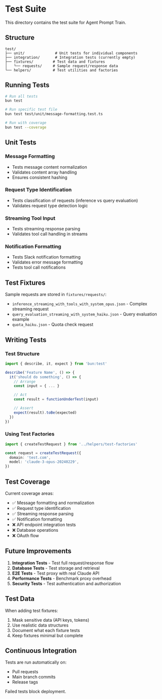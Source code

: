 # Test Suite

This directory contains the test suite for Agent Prompt Train.

## Structure

```
test/
├── unit/              # Unit tests for individual components
├── integration/       # Integration tests (currently empty)
├── fixtures/         # Test data and fixtures
│   └── requests/     # Sample request/response data
└── helpers/          # Test utilities and factories
```

## Running Tests

```bash
# Run all tests
bun test

# Run specific test file
bun test test/unit/message-formatting.test.ts

# Run with coverage
bun test --coverage
```

## Unit Tests

### Message Formatting

- Tests message content normalization
- Validates content array handling
- Ensures consistent hashing

### Request Type Identification

- Tests classification of requests (inference vs query evaluation)
- Validates request type detection logic

### Streaming Tool Input

- Tests streaming response parsing
- Validates tool call handling in streams

### Notification Formatting

- Tests Slack notification formatting
- Validates error message formatting
- Tests tool call notifications

## Test Fixtures

Sample requests are stored in `fixtures/requests/`:

- `inference_streaming_with_tools_with_system_opus.json` - Complex streaming request
- `query_evaluation_streaming_with_system_haiku.json` - Query evaluation example
- `quota_haiku.json` - Quota check request

## Writing Tests

### Test Structure

```typescript
import { describe, it, expect } from 'bun:test'

describe('Feature Name', () => {
  it('should do something', () => {
    // Arrange
    const input = { ... }

    // Act
    const result = functionUnderTest(input)

    // Assert
    expect(result).toBe(expected)
  })
})
```

### Using Test Factories

```typescript
import { createTestRequest } from '../helpers/test-factories'

const request = createTestRequest({
  domain: 'test.com',
  model: 'claude-3-opus-20240229',
})
```

## Test Coverage

Current coverage areas:

- ✅ Message formatting and normalization
- ✅ Request type identification
- ✅ Streaming response parsing
- ✅ Notification formatting
- ❌ API endpoint integration tests
- ❌ Database operations
- ❌ OAuth flow

## Future Improvements

1. **Integration Tests** - Test full request/response flow
2. **Database Tests** - Test storage and retrieval
3. **E2E Tests** - Test proxy with real Claude API
4. **Performance Tests** - Benchmark proxy overhead
5. **Security Tests** - Test authentication and authorization

## Test Data

When adding test fixtures:

1. Mask sensitive data (API keys, tokens)
2. Use realistic data structures
3. Document what each fixture tests
4. Keep fixtures minimal but complete

## Continuous Integration

Tests are run automatically on:

- Pull requests
- Main branch commits
- Release tags

Failed tests block deployment.
